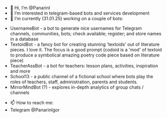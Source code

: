 - 👋 Hi, I’m @PanarinI
- 👀 I’m interested in telegram-based bots and services development
- 🌱 I’m currently (31.01.25) working on a couple of bots: 
* UsernameBot - a bot to generate nice usernames for Telegram channels, communities, bots; check available; register; and store names in a database
* TextoidBot - a fancy bot for creating stunning 'textoids' out of literature pieces. I love it. The focus is a good prompt (codoid is a 'mod' of textoid to produce a symbolical amazing poetry code piece based on literature piece)
* TeacherAssBot - a bot for teachers: lesson plans, activities, inspiration and more
* School13 - a public channel of a fictional school where bots play the roles of teachers, staff, administration, parents and students.
* MirrorMindBot (?) - explores in-depth analytics of group chats / channels
 

- 📫 How to reach me:
- Telegram @PanarinIgor
